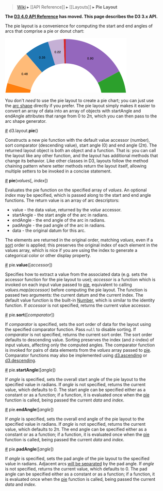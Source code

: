 > [Wiki](Home) ▸ [[API Reference]] ▸ [[Layouts]] ▸ **Pie Layout**

**The [D3 4.0 API Reference](https://github.com/d3/d3/blob/master/API.md) has moved. This page describes the D3 3.x API.**

The pie layout is a convenience for computing the start and end angles of arcs that comprise a pie or donut chart:

![pie](pie.png)

You don't *need* to use the pie layout to create a pie chart; you can just use the [arc shape](SVG-Shapes#arc) directly if you prefer. The pie layout simply makes it easier to convert an array of data into an array of objects with startAngle and endAngle attributes that range from 0 to 2π, which you can then pass to the arc shape generator.

<a name="pie" href="#pie">#</a> d3.layout.<b>pie</b>()

Constructs a new pie function with the default value accessor (number), sort comparator (descending value), start angle (0) and end angle (2π). The returned layout object is both an object and a function. That is: you can call the layout like any other function, and the layout has additional methods that change its behavior. Like other classes in D3, layouts follow the method chaining pattern where setter methods return the layout itself, allowing multiple setters to be invoked in a concise statement.

<a name="_pie" href="#_pie">#</a> <b>pie</b>(<i>values</i>[, <i>index</i>])

Evaluates the pie function on the specified array of *values*. An optional *index* may be specified, which is passed along to the start and end angle functions. The return value is an array of arc descriptors:

* value - the data value, returned by the *value* accessor.
* startAngle - the start angle of the arc in radians.
* endAngle - the end angle of the arc in radians.
* padAngle - the pad angle of the arc in radians.
* data - the original datum for this arc.

The elements are returned in the original order, matching *values*, even if a [sort](#sort) order is applied; this preserves the original index of each element in the values array, which is nice if you are using the index to generate a categorical color or other display property.

<a name="value" href="#value">#</a> pie.<b>value</b>([<i>accessor</i>])

Specifies how to extract a value from the associated data (e.g. sets the accessor function for the pie layout to use); *accessor* is a function which is invoked on each input value passed to [pie](#_pie), equivalent to calling *values.map(accessor)* before computing the pie layout. The function is passed two arguments: the current datum and the current index. The default value function is the built-in [Number](https://developer.mozilla.org/en/JavaScript/Reference/Global_Objects/Number), which is similar to the identity function. If *accessor* is not specified, returns the current value accessor.

<a name="sort" href="#sort">#</a> pie.<b>sort</b>([<i>comparator</i>])

If *comparator* is specified, sets the sort order of data for the layout using the specified comparator function. Pass `null` to disable sorting. If *comparator* is not specified, returns the current sort order. The sort order defaults to descending value. Sorting preserves the index (and z-index) of input values, affecting only the computed angles. The comparator function is invoked for pairs of data elements from the *values* array passed to [pie](#_pie). Comparator functions may also be implemented using [d3.ascending](Arrays#d3_ascending) or [d3.descending](Arrays#d3_descending).

<a name="startAngle" href="#startAngle">#</a> pie.<b>startAngle</b>([<i>angle</i>])

If *angle* is specified, sets the overall start angle of the pie layout to the specified value in radians. If *angle* is not specified, returns the current value, which defaults to 0. The start angle can be specified either as a constant or as a function; if a function, it is evaluated once when the [pie](#_pie) function is called, being passed the current *data* and *index*.

<a name="endAngle" href="#endAngle">#</a> pie.<b>endAngle</b>([<i>angle</i>])

If *angle* is specified, sets the overall end angle of the pie layout to the specified value in radians. If *angle* is not specified, returns the current value, which defaults to 2π. The end angle can be specified either as a constant or as a function; if a function, it is evaluated once when the [pie](#_pie) function is called, being passed the current *data* and *index*.

<a name="padAngle" href="#padAngle">#</a> pie.<b>padAngle</b>([<i>angle</i>])

If *angle* is specified, sets the pad angle of the pie layout to the specified value in radians. Adjacent arcs [will be separated](http://bl.ocks.org/mbostock/f098d146315be4d1db52) by the pad angle. If *angle* is not specified, returns the current value, which defaults to 0. The pad angle can be specified either as a constant or as a function; if a function, it is evaluated once when the [pie](#_pie) function is called, being passed the current *data* and *index*.

